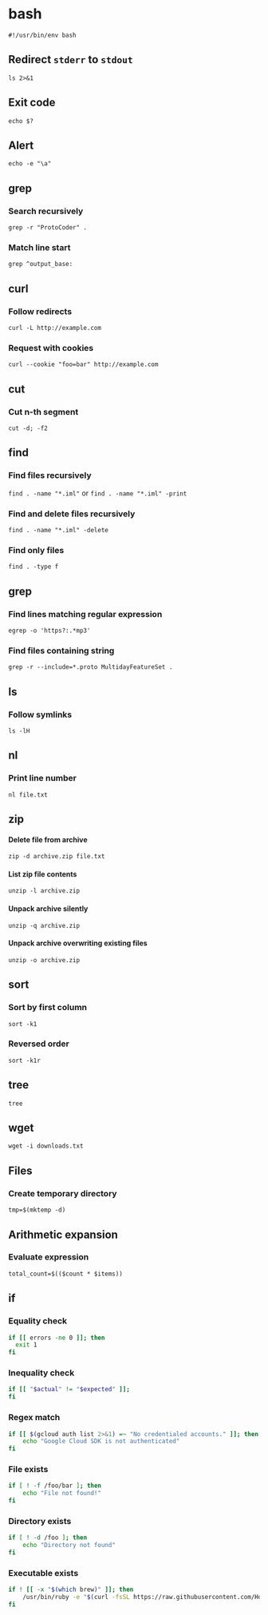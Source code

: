 # bash
`#!/usr/bin/env bash`

## Redirect `stderr` to `stdout`
`ls 2>&1`

## Exit code
`echo $?`

## Alert
`echo -e "\a"`

## grep

### Search recursively
`grep -r "ProtoCoder" .`

### Match line start
`grep ^output_base:`

## curl

### Follow redirects
`curl -L http://example.com`

### Request with cookies
`curl --cookie "foo=bar" http://example.com`

## cut

### Cut n-th segment
`cut -d; -f2`

## find

### Find files recursively
`find . -name "*.iml"` or `find . -name "*.iml" -print`

### Find and delete files recursively
`find . -name "*.iml" -delete`

### Find only files
`find . -type f`

## grep

### Find lines matching regular expression
`egrep -o 'https?:.*mp3'`

### Find files containing string
`grep -r --include=*.proto MultidayFeatureSet .`

## ls

### Follow symlinks
`ls -lH`

## nl

### Print line number
`nl file.txt`

## zip

#### Delete file from archive
`zip -d archive.zip file.txt`

#### List zip file contents
`unzip -l archive.zip`

#### Unpack archive silently
`unzip -q archive.zip`

#### Unpack archive overwriting existing files
`unzip -o archive.zip`

## sort

### Sort by first column
`sort -k1`

### Reversed order
`sort -k1r`

## tree
`tree`

## wget
`wget -i downloads.txt`

## Files

### Create temporary directory
`tmp=$(mktemp -d)`

## Arithmetic expansion

### Evaluate expression
`total_count=$(($count * $items))`

## if

### Equality check
```bash
if [[ errors -ne 0 ]]; then
  exit 1
fi
```

### Inequality check
```bash
if [[ "$actual" != "$expected" ]];
fi
```

### Regex match
```bash
if [[ $(gcloud auth list 2>&1) =~ "No credentialed accounts." ]]; then
    echo "Google Cloud SDK is not authenticated"
fi
```

### File exists
```bash
if [ ! -f /foo/bar ]; then
    echo "File not found!"
fi
```

### Directory exists
```bash
if [ ! -d /foo ]; then
    echo "Directory not found"
fi
```

### Executable exists
```bash
if ! [[ -x "$(which brew)" ]]; then
    /usr/bin/ruby -e "$(curl -fsSL https://raw.githubusercontent.com/Homebrew/install/master/install)"
fi
```

